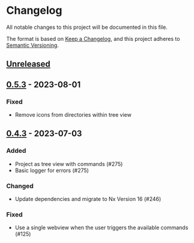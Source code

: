 # Changelog

All notable changes to this project will be documented in this file.

The format is based on [Keep a Changelog](https://keepachangelog.com/en/1.0.0/),
and this project adheres to [Semantic Versioning](https://semver.org/spec/v2.0.0.html).

## [Unreleased]

## [0.5.3] - 2023-08-01

### Fixed

* Remove icons from directories within tree view

## [0.4.3] - 2023-07-03

### Added

* Project as tree view with commands (#275)
* Basic logger for errors (#275)

### Changed

* Update dependencies and migrate to Nx Version 16 (#246)

### Fixed

* Use a single webview when the user triggers the available commands (#125)


[unreleased]: https://github.com/Miragon/miranum-ide/compare/release/v0.5.3...HEAD
[0.5.3]: https://github.com/Miragon/miranum-ide/compare/release/v0.4.3...release/v0.5.3
[0.4.3]: https://github.com/Miragon/miranum-ide/compare/release/v0.4.2...0.4.3
